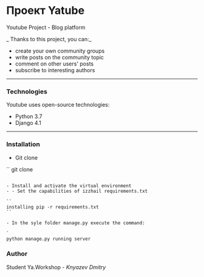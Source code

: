 # Проект Yatube

Youtube Project - Blog platform

_ Thanks to this project, you can:_

- create your own community groups
- write posts on the community topic
- comment on other users' posts
- subscribe to interesting authors

***

### Technologies

Youtube uses open-source technologies:

- Python 3.7
- Django 4.1

***

### Installation

- Git clone

``
git clone <link>
```

- Install and activate the virtual environment
- - Set the capabilities of izzhail requirements.txt

``
installing pip -r requirements.txt
``

- In the syle folder manage.py execute the command:

`
python manage.py running server
```

### Author

Student Ya.Workshop - _Knyazev Dmitry_
